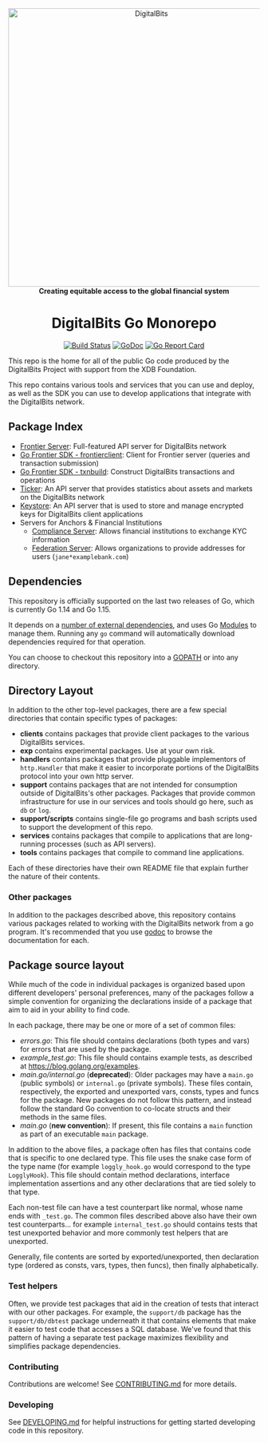 <div align="center">
<a href="https://digitalbits.org"><img alt="DigitalBits" src="https://github.com/digitalbits/.github/raw/master/digitalbits-logo.png" width="558" /></a>
<br/>
<strong>Creating equitable access to the global financial system</strong>
<h1>DigitalBits Go Monorepo</h1>
</div>
<p align="center">
<a href="https://circleci.com/gh/digitalbits/go"><img alt="Build Status" src="https://circleci.com/gh/digitalbits/go.svg?style=shield" /></a>
<a href="https://godoc.org/github.com/digitalbits/go"><img alt="GoDoc" src="https://godoc.org/github.com/digitalbits/go?status.svg" /></a>
<a href="https://goreportcard.com/report/github.com/digitalbits/go"><img alt="Go Report Card" src="https://goreportcard.com/badge/github.com/digitalbits/go" /></a>
</p>

This repo is the home for all of the public Go code produced by the DigitalBits Project with support from the XDB Foundation.

This repo contains various tools and services that you can use and deploy, as well as the SDK you can use to develop applications that integrate with the DigitalBits network.

## Package Index

* [Frontier Server](services/frontier): Full-featured API server for DigitalBits network
* [Go Frontier SDK - frontierclient](clients/frontierclient): Client for Frontier server (queries and transaction submission)
* [Go Frontier SDK - txnbuild](txnbuild): Construct DigitalBits transactions and operations
* [Ticker](services/ticker): An API server that provides statistics about assets and markets on the DigitalBits network
* [Keystore](services/keystore): An API server that is used to store and manage encrypted keys for DigitalBits client applications
* Servers for Anchors & Financial Institutions
  * [Compliance Server](services/compliance): Allows financial institutions to exchange KYC information
  * [Federation Server](services/federation): Allows organizations to provide addresses for users (`jane*examplebank.com`)

## Dependencies

This repository is officially supported on the last two releases of Go, which is currently Go 1.14 and Go 1.15.

It depends on a [number of external dependencies](./go.mod), and uses Go [Modules](https://github.com/golang/go/wiki/Modules) to manage them. Running any `go` command will automatically download dependencies required for that operation.

You can choose to checkout this repository into a [GOPATH](https://github.com/golang/go/wiki/GOPATH) or into any directory.

## Directory Layout

In addition to the other top-level packages, there are a few special directories that contain specific types of packages:

* **clients** contains packages that provide client packages to the various DigitalBits services.
* **exp** contains experimental packages.  Use at your own risk.
* **handlers** contains packages that provide pluggable implementors of `http.Handler` that make it easier to incorporate portions of the DigitalBits protocol into your own http server. 
* **support** contains packages that are not intended for consumption outside of DigitalBits's other packages.  Packages that provide common infrastructure for use in our services and tools should go here, such as `db` or `log`. 
* **support/scripts** contains single-file go programs and bash scripts used to support the development of this repo. 
* **services** contains packages that compile to applications that are long-running processes (such as API servers).
* **tools** contains packages that compile to command line applications.

Each of these directories have their own README file that explain further the nature of their contents.

### Other packages

In addition to the packages described above, this repository contains various packages related to working with the DigitalBits network from a go program.  It's recommended that you use [godoc](https://godoc.org/github.com/digitalbits/go#pkg-subdirectories) to browse the documentation for each.


## Package source layout

While much of the code in individual packages is organized based upon different developers' personal preferences, many of the packages follow a simple convention for organizing the declarations inside of a package that aim to aid in your ability to find code.

In each package, there may be one or more of a set of common files:

- *errors.go*: This file should contains declarations (both types and vars) for errors that are used by the package.
- *example_test.go*: This file should contains example tests, as described at https://blog.golang.org/examples.
- *main.go/internal.go* (**deprecated**): Older packages may have a `main.go` (public symbols) or `internal.go` (private symbols).  These files contain, respectively, the exported and unexported vars, consts, types and funcs for the package. New packages do not follow this pattern, and instead follow the standard Go convention to co-locate structs and their methods in the same files. 
- *main.go* (**new convention**): If present, this file contains a `main` function as part of an executable `main` package.

In addition to the above files, a package often has files that contains code that is specific to one declared type.  This file uses the snake case form of the type name (for example `loggly_hook.go` would correspond to the type `LogglyHook`).  This file should contain method declarations, interface implementation assertions and any other declarations that are tied solely to that type.

Each non-test file can have a test counterpart like normal, whose name ends with `_test.go`.  The common files described above also have their own test counterparts... for example `internal_test.go` should contains tests that test unexported behavior and more commonly test helpers that are unexported.

Generally, file contents are sorted by exported/unexported, then declaration type  (ordered as consts, vars, types, then funcs), then finally alphabetically.

### Test helpers

Often, we provide test packages that aid in the creation of tests that interact with our other packages.  For example, the `support/db` package has the `support/db/dbtest` package underneath it that contains elements that make it easier to test code that accesses a SQL database.  We've found that this pattern of having a separate test package maximizes flexibility and simplifies package dependencies.

### Contributing

Contributions are welcome! See [CONTRIBUTING.md](CONTRIBUTING.md) for more details.

### Developing

See [DEVELOPING.md](DEVELOPING.md) for helpful instructions for getting started developing code in this repository.

[DigitalBits Development Foundation]: https://digitalbits.org
